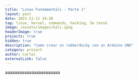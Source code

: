 ```yaml
---
title: "Linux Fundamentals - Parte 1"
layout: post
date: 2021-11-11 19:38
tag: linux, kernel, commands, hacking, Se tensó
image: /assets/images/kali.jpeg
headerImage: true
projects: true
hidden: true
description: "Como crear un rubberducky con un Arduino UNO"
category: project
author: Carlos
externalLink: false
---
```


aaaaaaaaaaaaaaaaaaaaaaa
